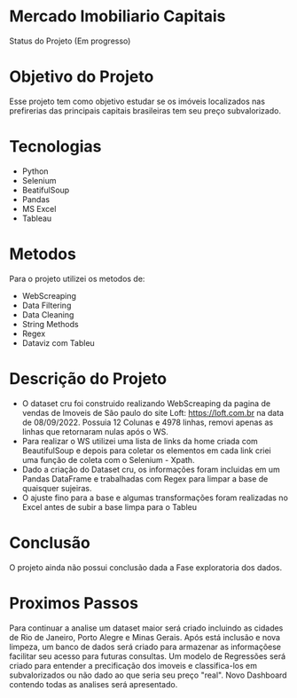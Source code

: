 # Mercado Imobiliario Capitais

  Status do Projeto (Em progresso)

# Objetivo do Projeto

  Esse projeto tem como objetivo estudar se os imóveis localizados nas prefirerias das principais capitais brasileiras tem seu preço subvalorizado.
  
# Tecnologias 

  - Python
  - Selenium
  - BeatifulSoup
  - Pandas
  - MS Excel
  - Tableau
  
# Metodos

  Para o projeto utilizei os metodos de:
  - WebScreaping
  - Data Filtering
  - Data Cleaning
  - String Methods
  - Regex
  - Dataviz com Tableu
  
# Descrição do Projeto

  - O dataset cru foi construido realizando WebScreaping da pagina de vendas de Imoveis de São paulo do site Loft: https://loft.com.br na data de 08/09/2022. Possuia 12 Colunas e 4978 linhas, removi apenas as linhas que retornaram nulas após o WS.
  - Para realizar o WS utilizei uma lista de links da home criada com BeautifulSoup e depois para coletar os elementos em cada link criei uma função de coleta com o Selenium - Xpath.
  - Dado a criação do Dataset cru, os informações foram incluidas em um Pandas DataFrame e trabalhadas com Regex para limpar a base de quaisquer sujeiras.
  - O ajuste fino para a base e algumas transformações foram realizadas no Excel antes de subir a base limpa para o Tableu

# Conclusão

O projeto ainda não possui conclusão dada a Fase exploratoria dos dados.

# Proximos Passos

Para continuar a analise um dataset maior será criado incluindo as cidades de Rio de Janeiro, Porto Alegre e Minas Gerais. 
Após está inclusão e nova limpeza, um banco de dados será criado para armazenar as informaçõese facilitar seu acesso para futuras consultas. 
Um modelo de Regressões será criado para entender a precificação dos imoveis e classifica-los em subvalorizados ou não dado ao que seria seu preço "real".
Novo Dashboard contendo todas as analises será apresentado. 


  
